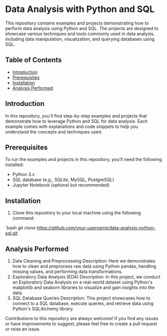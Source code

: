 # Data Analysis with Python and SQL

This repository contains examples and projects demonstrating how to perform data analysis using Python and SQL. The projects are designed to showcase various techniques and tools commonly used in data analysis, including data manipulation, visualization, and querying databases using SQL.

## Table of Contents

- [Introduction](#introduction)
- [Prerequisites](#prerequisites)
- [Installation](#installation)
- [Analysis Performed](#Analysis_Performed)



## Introduction

In this repository, you'll find step-by-step examples and projects that demonstrate how to leverage Python and SQL for data analysis. Each example comes with explanations and code snippets to help you understand the concepts and techniques used.

## Prerequisites

To run the examples and projects in this repository, you'll need the following installed:

- Python 3.x
- SQL database (e.g., SQLite, MySQL, PostgreSQL)
- Jupyter Notebook (optional but recommended)



## Installation

1. Clone this repository to your local machine using the following command:

`bash
git clone https://github.com/your-username/data-analysis-python-sql.git

## Analysis Performed

1. Data Cleaning and Preprocessing
Description: Here we demonstrates how to clean and preprocess raw data using Python pandas, handling missing values, and performing data transformations.
2. Exploratory Data Analysis (EDA)
Description: In this project, we conduct an Exploratory Data Analysis on a real-world dataset using Python's matplotlib and seaborn libraries to visualize and gain insights into the data.
3. SQL Database Queries
Description: This project  showcases how to connect to a SQL database, execute queries, and retrieve data using Python's SQLAlchemy library.



Contributions to this repository are always welcome! If you find any issues or have improvements to suggest, please feel free to create a pull request or raise an issue.


